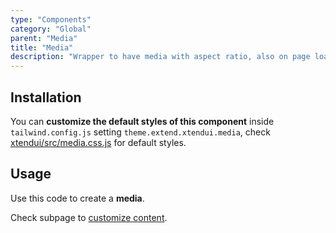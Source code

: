 ```yaml
---
type: "Components"
category: "Global"
parent: "Media"
title: "Media"
description: "Wrapper to have media with aspect ratio, also on page load, useful also for advanced animations."
---
```


## Installation

You can **customize the default styles of this component** inside `tailwind.config.js` setting `theme.extend.xtendui.media`, check [xtendui/src/media.css.js](https://github.com/minimit/xtendui/blob/beta/src/media.css.js) for default styles.

## Usage

Use this code to create a **media**.

<demo>
  <demoinline src="demos/components/media/usage">
  </demoinline>
</demo>

Check subpage to [customize content](/components/media/content).
